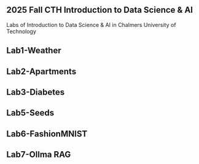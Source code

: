 ## 2025 Fall CTH Introduction to Data Science & AI
Labs of Introduction to Data Science & AI in Chalmers University of Technology

## Lab1-Weather


## Lab2-Apartments


## Lab3-Diabetes


## Lab5-Seeds


## Lab6-FashionMNIST


## Lab7-Ollma RAG
